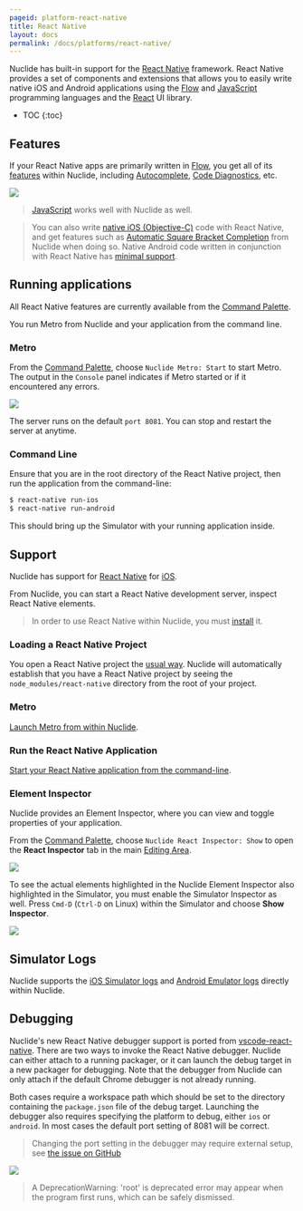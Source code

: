 ```yaml
---
pageid: platform-react-native
title: React Native
layout: docs
permalink: /docs/platforms/react-native/
---
```


Nuclide has built-in support for the [React Native](https://facebook.github.io/react-native/)
framework. React Native provides a set of components and extensions that allows you to easily write
native iOS and Android applications using the [Flow](/docs/languages/flow) and
[JavaScript](/docs/languages/other#javascript) programming languages and the
[React](http://facebook.github.io/react/) UI library.

* TOC
{:toc}

## Features

If your React Native apps are primarily written in [Flow](/docs/languages/flow), you get all of its
[features](/docs/languages/flow/#features) within Nuclide, including
[Autocomplete](/docs/languages/flow/#autocomplete),
[Code Diagnostics](/docs/languages/flow/#features__code-diagnostics), etc.

![](/static/images/docs/platform-react-native-feature-autocomplete.png)

> [JavaScript](/docs/languages/other/#javascript) works well with Nuclide as well.

> You can also write [native iOS (Objective-C)](/docs/platforms/ios) code with React Native, and get
> features such as [Automatic Square Bracket Completion](/docs/languages/objective-c/#default-features__automatic-square-bracket-completion) from Nuclide when doing so. Native Android code written in conjunction with React Native has [minimal support](/docs/platforms/android).

## Running applications

All React Native features are currently available from the [Command Palette](/docs/editor/basics/#command-palette).

You run Metro from Nuclide and your application from the command line.

### Metro

From the [Command Palette](/docs/editor/basics/#command-palette), choose `Nuclide Metro: Start` to start Metro. The output in the `Console` panel indicates if Metro started or if it encountered any errors.

![](/static/images/docs/platform-react-native-start-packager.png)

The server runs on the default `port 8081`. You can stop and restart the server at anytime.

### Command Line

Ensure that you are in the root directory of the React Native project, then run the application from the command-line:

```bash
$ react-native run-ios
$ react-native run-android
```

This should bring up the Simulator with your running application inside.

## Support

Nuclide has support for [React Native](https://facebook.github.io/react-native/) for [iOS](/docs/platforms/ios).

From Nuclide, you can start a React Native development server, inspect React Native elements.

> In order to use React Native within Nuclide, you must
> [install](https://facebook.github.io/react-native/docs/getting-started.html) it.

### Loading a React Native Project

You open a React Native project the
[usual way](/docs/quick-start/getting-started/#adding-a-project). Nuclide will automatically
establish that you have a React Native project by seeing the `node_modules/react-native` directory
from the root of your project.

### Metro

[Launch Metro from within Nuclide](#running-applications__metro).

### Run the React Native Application

[Start your React Native application from the command-line](#running-applications__command-line).

### Element Inspector

Nuclide provides an Element Inspector, where you can view and toggle properties of your application.

From the [Command Palette](/docs/editor/basics/#command-palette), choose `Nuclide React Inspector: Show` to open the **React Inspector** tab in the
main [Editing Area](/docs/editor/basics/#editing-area).

![](/static/images/docs/platform-react-native-element-inspector.png)

To see the actual elements highlighted in the Nuclide Element Inspector also highlighted in the
Simulator, you must enable the Simulator Inspector as well. Press `Cmd-D` (`Ctrl-D` on Linux) within
the Simulator and choose **Show Inspector**.

![](/static/images/docs/platform-react-native-show-inspector.png)

## Simulator Logs

Nuclide supports the [iOS Simulator logs](/docs/platforms/ios#simulator-logs) and
[Android Emulator logs](/docs/platforms/android#emulator-logs) directly within Nuclide.

## Debugging

Nuclide's new React Native debugger support is ported from
[vscode-react-native](https://github.com/Microsoft/vscode-react-native). There
are two ways to invoke the React Native debugger. Nuclide can either attach to a
running packager, or it can launch the debug target in a new packager for
debugging. Note that the debugger from Nuclide can only attach if the default Chrome debugger is not already running.

Both cases require a workspace path which should be set to the directory
containing the `package.json` file of the debug target. Launching the debugger
also requires specifying the platform to debug, either `ios` or `android`. In
most cases the default port setting of 8081 will be correct.

> Changing the port setting in the debugger may require external setup, see
> [the issue on GitHub](https://github.com/facebook/react-native/issues/9145)

![](/static/images/docs/platform-react-native-debugger-ex.png)

> A DeprecationWarning: 'root' is deprecated error may appear when the program
> first runs, which can be safely dismissed.
